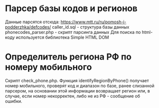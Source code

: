 # Парсер базы кодов и регионов
Данные парсятся отсюда: https://www.mtt.ru/ru/pomosh-i-podderzhka/defcodes/
caller_id.sql - структура базы данных
phonecodes_parser.php - скрипт парсинга данных
Для поиска по html-коду используется библиотека Simple HTML DOM

# Определитель региона РФ по номеру мобильного
Скрипт check_phone.php. Функция identifyRegionByPhone() получает номер мобильного, проверят код и диапазон по базе, ранее слизанной парсером, на основании этой информации возвращает регион или, в случае, если номер некорректен, либо не из РФ - сообщение об ошибки.
